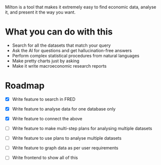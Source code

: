 Milton is a tool that makes it extremely easy to find economic data, analyse it, and present it the way you want. 

# What you can do with this
- Search for all the datasets that match your query
- Ask the AI for questions and get hallucination-free answers
- Perform complex statistical procedures from natural languages
- Make pretty charts just by asking
- Make it write macroeconomic research reports

# Roadmap
- [x] Write feature to search in FRED
- [x] Write feature to analyse data for one database only
- [x] Write feature to connect the above
- [ ] Write feature to make multi-step plans for analysing multiple datasets
- [ ] Write feature to use plans to analyse multiple datasets
- [ ] Write feature to graph data as per user requirements
- [ ] Write frontend to show all of this

